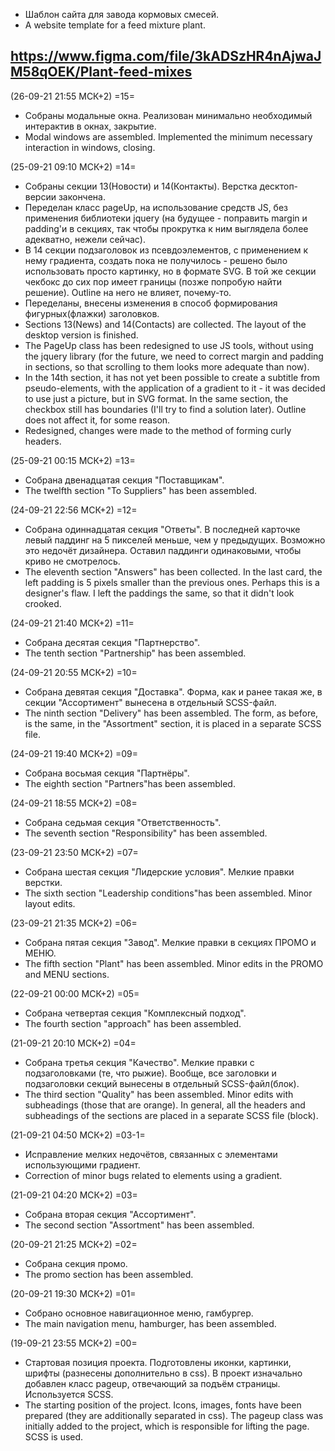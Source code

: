 - Шаблон сайта для завода кормовых смесей.
- A website template for a feed mixture plant.

https://www.figma.com/file/3kADSzHR4nAjwaJM58qOEK/Plant-feed-mixes
-----

(26-09-21 21:55 МСК+2) =15=
- Собраны модальные окна. Реализован минимально необходимый интерактив в окнах, закрытие.
- Modal windows are assembled. Implemented the minimum necessary interaction in windows, closing.


(25-09-21 09:10 МСК+2) =14=
- Собраны секции 13(Новости) и 14(Контакты). Верстка десктоп-версии закончена.
- Переделан класс pageUp, на использование средств JS, без применения библиотеки jquery (на будущее - поправить margin и padding'и в секциях, так чтобы прокрутка к ним выглядела более адекватно, нежели сейчас).
- В 14 секции подзаголовок из псевдоэлементов, с применением к нему градиента, создать пока не получилось - решено было использовать просто картинку, но в формате SVG. В той же секции чекбокс до сих пор имеет границы (позже попробую найти решение). Outline на него не влияет, почему-то. 
- Переделаны, внесены изменения в способ формирования фигурных(флажки) заголовков. 
- Sections 13(News) and 14(Contacts) are collected. The layout of the desktop version is finished.
- The PageUp class has been redesigned to use JS tools, without using the jquery library (for the future, we need to correct margin and padding in sections, so that scrolling to them looks more adequate than now).
- In the 14th section, it has not yet been possible to create a subtitle from pseudo-elements, with the application of a gradient to it - it was decided to use just a picture, but in SVG format. In the same section, the checkbox still has boundaries (I'll try to find a solution later). Outline does not affect it, for some reason.
- Redesigned, changes were made to the method of forming curly headers.


(25-09-21 00:15 МСК+2) =13=
- Собрана двенадцатая секция "Поставщикам".
- The twelfth section "To Suppliers" has been assembled.


(24-09-21 22:56 МСК+2) =12=
- Собрана одиннадцатая секция "Ответы". В последней карточке левый паддинг на 5 пикселей меньше, чем у предыдущих. Возможно это недочёт дизайнера. Оставил паддинги одинаковыми, чтобы криво не смотрелось.
- The eleventh section "Answers" has been collected. In the last card, the left padding is 5 pixels smaller than the previous ones. Perhaps this is a designer's flaw. I left the paddings the same, so that it didn't look crooked.


(24-09-21 21:40 МСК+2) =11=
- Собрана десятая секция "Партнерство".
- The tenth section "Partnership" has been assembled.


(24-09-21 20:55 МСК+2) =10=
- Собрана девятая секция "Доставка". Форма, как и ранее такая же, в секции "Ассортимент" вынесена в отдельный SCSS-файл.
- The ninth section "Delivery" has been assembled. The form, as before, is the same, in the "Assortment" section, it is placed in a separate SCSS file.


(24-09-21 19:40 МСК+2) =09=
- Собрана восьмая секция "Партнёры".
- The eighth section "Partners"has been assembled.


(24-09-21 18:55 МСК+2) =08=
- Собрана седьмая секция "Ответственность".
- The seventh section "Responsibility" has been assembled.


(23-09-21 23:50 МСК+2) =07=
- Собрана шестая секция "Лидерские условия". Мелкие правки верстки.
- The sixth section "Leadership conditions"has been assembled. Minor layout edits.


(23-09-21 21:35 МСК+2) =06=
- Собрана пятая секция "Завод". Мелкие правки в секциях ПРОМО и МЕНЮ.
- The fifth section "Plant" has been assembled. Minor edits in the PROMO and MENU sections.


(22-09-21 00:00 МСК+2) =05=
- Собрана четвертая секция "Комплексный подход".
- The fourth section "approach" has been assembled.


(21-09-21 20:10 МСК+2) =04=
- Собрана третья секция "Качество". Мелкие правки с подзаголовками (те, что рыжие). Вообще, все заголовки и подзаголовки секций вынесены в отдельный SCSS-файл(блок).
- The third section "Quality" has been assembled. Minor edits with subheadings (those that are orange). In general, all the headers and subheadings of the sections are placed in a separate SCSS file (block).


(21-09-21 04:50 МСК+2) =03-1=
- Исправление мелких недочётов, связанных с элементами использующими градиент.
- Correction of minor bugs related to elements using a gradient.


(21-09-21 04:20 МСК+2) =03=
- Собрана вторая секция "Ассортимент".
- The second section "Assortment" has been assembled.


(20-09-21 21:25 МСК+2) =02=
- Собрана секция промо.
- The promo section has been assembled.


(20-09-21 19:30 МСК+2) =01=
- Собрано основное навигационное меню, гамбургер.
- The main navigation menu, hamburger, has been assembled.


(19-09-21 23:55 МСК+2) =00=
- Стартовая позиция проекта. Подготовлены иконки, картинки, шрифты (разнесены дополнительно в css). В проект изначально добавлен класс pageup, отвечающий за подъём страницы. Используется SCSS.
- The starting position of the project. Icons, images, fonts have been prepared (they are additionally separated in css). The pageup class was initially added to the project, which is responsible for lifting the page. SCSS is used.
